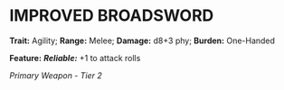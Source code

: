 # IMPROVED BROADSWORD

**Trait:** Agility; **Range:** Melee; **Damage:** d8+3 phy; **Burden:** One-Handed

**Feature:** ***Reliable:*** +1 to attack rolls

*Primary Weapon - Tier 2*
